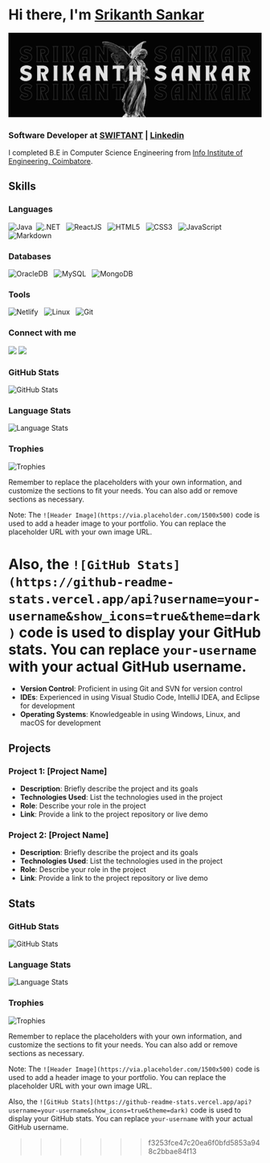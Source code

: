 
# **Hi there, I'm [Srikanth Sankar](https://srikanthsankar.netlify.app/)**


![Profile Head](https://github.com/srikanth-io/srikanth-io/blob/master/Github%20Header.png)

### **Software Developer at [SWIFTANT](www.swiftant.com) | [Linkedin](https://www.linkedin.com/in/srikanth-io/)**

I completed B.E in Computer Science Engineering from [Info Institute of Engineering, Coimbatore](https://www.infoengg.com/).

## **Skills**

### **Languages**

![Java](https://img.shields.io/badge/Java-ED8B00?style=for-the-badge&logo=java&logoColor=white)&nbsp;       ![.NET](https://img.shields.io/badge/.NET-5C2D91?style=for-the-badge&logo=.net&logoColor=white) &nbsp;        ![ReactJS](https://img.shields.io/badge/React-20232A?style=for-the-badge&logo=react&logoColor=61DAFB)    &nbsp;   ![HTML5](https://img.shields.io/badge/HTML5-E34F26?style=for-the-badge&logo=html5&logoColor=white)     &nbsp;  ![CSS3](https://img.shields.io/badge/CSS3-1572B6?style=for-the-badge&logo=css3&logoColor=white)     &nbsp;  ![JavaScript](https://img.shields.io/badge/JavaScript-323330?style=for-the-badge&logo=javascript&logoColor=F7DF1E) &nbsp; ![Markdown](https://img.shields.io/badge/markdown-%23000000.svg?style=for-the-badge&logo=markdown&logoColor=white) &nbsp;

### **Databases**

![OracleDB](https://img.shields.io/badge/OracleDB-1572B6?style=for-the-badge&logo=oracledb&logoColor=F7DF1E)    &nbsp;    ![MySQL](https://img.shields.io/badge/MySQL-00000F?style=for-the-badge&logo=mysql&logoColor=white)   &nbsp;     ![MongoDB](https://img.shields.io/badge/MongoDB-4EA94B?style=for-the-badge&logo=mongodb&logoColor=white)      &nbsp;

### **Tools**

  ![Netlify](https://img.shields.io/badge/Netlify-00C7B7?style=for-the-badge&logo=netlify&logoColor=white) &nbsp;  ![Linux](https://img.shields.io/badge/Linux-FCC624?style=for-the-badge&logo=linux&logoColor=black) &nbsp; ![Git](https://img.shields.io/badge/GIT-E44C30?style=for-the-badge&logo=git&logoColor=white)&nbsp;

### **Connect with me**

<p align = "center">

[<img src ="https://img.shields.io/badge/website-%23.svg?&style=for-the-badge&logo=www&logoColor=white%22&color=black">](https://srikanthsankar.netlify.app)
[<img src="https://img.shields.io/badge/linkedin-%2312100E.svg?&style=for-the-badge&logo=linkedin&logoColor=white&color=black" />](https://www.linkedin.com/in/srikanth-io/)

</p>

### **GitHub Stats**

![GitHub Stats](https://github-readme-stats.vercel.app/api?srikanth-io=your-srikanth-io&show_icons=true&theme=dark)

### **Language Stats**

![Language Stats](https://github-readme-stats.vercel.app/api/top-langs/?srikanth-io=your-srikanth-io&theme=dark)

### **Trophies**

![Trophies](https://github-profile-trophy.vercel.app/?username=your-username&theme=dark)

Remember to replace the placeholders with your own information, and customize the sections to fit your needs. You can also add or remove sections as necessary.

Note: The `![Header Image](https://via.placeholder.com/1500x500)` code is used to add a header image to your portfolio. You can replace the placeholder URL with your own image URL.

Also, the `![GitHub Stats](https://github-readme-stats.vercel.app/api?username=your-username&show_icons=true&theme=dark)` code is used to display your GitHub stats. You can replace `your-username` with your actual GitHub username.
======================================================================================================================================================================================================================================

* **Version Control**: Proficient in using Git and SVN for version control
* **IDEs**: Experienced in using Visual Studio Code, IntelliJ IDEA, and Eclipse for development
* **Operating Systems**: Knowledgeable in using Windows, Linux, and macOS for development

## **Projects**

### **Project 1: [Project Name]**

* **Description**: Briefly describe the project and its goals
* **Technologies Used**: List the technologies used in the project
* **Role**: Describe your role in the project
* **Link**: Provide a link to the project repository or live demo

### **Project 2: [Project Name]**

* **Description**: Briefly describe the project and its goals
* **Technologies Used**: List the technologies used in the project
* **Role**: Describe your role in the project
* **Link**: Provide a link to the project repository or live demo

## **Stats**

### **GitHub Stats**

![GitHub Stats](https://github-readme-stats.vercel.app/api?username=your-username&show_icons=true&theme=dark)

### **Language Stats**

![Language Stats](https://github-readme-stats.vercel.app/api/top-langs/?username=your-username&theme=dark)

### **Trophies**

![Trophies](https://github-profile-trophy.vercel.app/?username=your-username&theme=dark)

Remember to replace the placeholders with your own information, and customize the sections to fit your needs. You can also add or remove sections as necessary.

Note: The `![Header Image](https://via.placeholder.com/1500x500)` code is used to add a header image to your portfolio. You can replace the placeholder URL with your own image URL.

Also, the `![GitHub Stats](https://github-readme-stats.vercel.app/api?username=your-username&show_icons=true&theme=dark)` code is used to display your GitHub stats. You can replace `your-username` with your actual GitHub username.

>>>>>>> f3253fce47c20ea6f0bfd5853a948c2bbae84f13
>>>>>>>
>>>>>>
>>>>>
>>>>
>>>
>>
